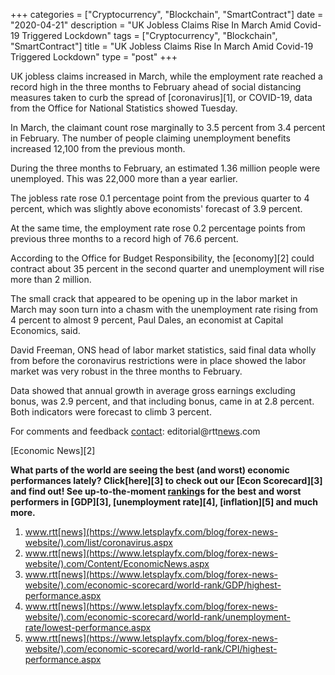 +++
categories = ["Cryptocurrency", "Blockchain", "SmartContract"]
date = "2020-04-21"
description = "UK Jobless Claims Rise In March Amid Covid-19 Triggered Lockdown"
tags = ["Cryptocurrency", "Blockchain", "SmartContract"]
title = "UK Jobless Claims Rise In March Amid Covid-19 Triggered Lockdown"
type = "post"
+++

UK jobless claims increased in March, while the employment rate reached
a record high in the three months to February ahead of social distancing
measures taken to curb the spread of [coronavirus][1], or COVID-19, data
from the Office for National Statistics showed Tuesday.

In March, the claimant count rose marginally to 3.5 percent from 3.4
percent in February. The number of people claiming unemployment benefits
increased 12,100 from the previous month.

During the three months to February, an estimated 1.36 million people
were unemployed. This was 22,000 more than a year earlier.

The jobless rate rose 0.1 percentage point from the previous quarter to
4 percent, which was slightly above economists' forecast of 3.9 percent.

At the same time, the employment rate rose 0.2 percentage points from
previous three months to a record high of 76.6 percent.

According to the Office for Budget Responsibility, the [economy][2]
could contract about 35 percent in the second quarter and unemployment
will rise more than 2 million.

The small crack that appeared to be opening up in the labor market in
March may soon turn into a chasm with the unemployment rate rising from
4 percent to almost 9 percent, Paul Dales, an economist at Capital
Economics, said.

David Freeman, ONS head of labor market statistics, said final data
wholly from before the coronavirus restrictions were in place showed the
labor market was very robust in the three months to February.

Data showed that annual growth in average gross earnings excluding
bonus, was 2.9 percent, and that including bonus, came in at 2.8
percent. Both indicators were forecast to climb 3 percent.

For comments and feedback [contact](https://www.playgroundfx.com/contact/): editorial@rtt[news](https://www.letsplayfx.com/blog/forex-news-website/).com

[Economic News][2]

 **What parts of the world are seeing the best (and worst) economic
performances lately? Click[here][3] to check out our [Econ Scorecard][3]
and find out! See up-to-the-moment [ranking](https://www.playgroundfx.com/blog/crypto-exchange-ranking/)s for the best and worst
performers in [GDP][3], [unemployment rate][4], [inflation][5] and much
more.**

   1. www.rtt[news](https://www.letsplayfx.com/blog/forex-news-website/).com/list/coronavirus.aspx
   2. www.rtt[news](https://www.letsplayfx.com/blog/forex-news-website/).com/Content/EconomicNews.aspx
   3. www.rtt[news](https://www.letsplayfx.com/blog/forex-news-website/).com/economic-scorecard/world-rank/GDP/highest-performance.aspx
   4. www.rtt[news](https://www.letsplayfx.com/blog/forex-news-website/).com/economic-scorecard/world-rank/unemployment-rate/lowest-performance.aspx
   5. www.rtt[news](https://www.letsplayfx.com/blog/forex-news-website/).com/economic-scorecard/world-rank/CPI/highest-performance.aspx